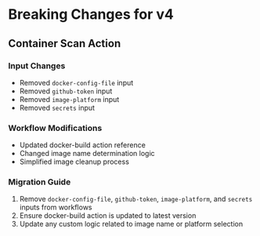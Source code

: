 # Breaking Changes for v4

## Container Scan Action

### Input Changes

- Removed `docker-config-file` input
- Removed `github-token` input
- Removed `image-platform` input
- Removed `secrets` input

### Workflow Modifications

- Updated docker-build action reference
- Changed image name determination logic
- Simplified image cleanup process

### Migration Guide

1. Remove `docker-config-file`, `github-token`, `image-platform`, and `secrets` inputs from workflows
2. Ensure docker-build action is updated to latest version
3. Update any custom logic related to image name or platform selection

